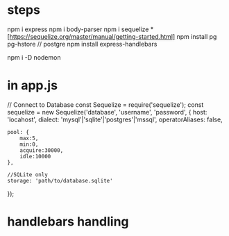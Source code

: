 # steps

npm i express
npm i body-parser
npm i sequelize \* [https://sequelize.org/master/manual/getting-started.html]
npm install pg pg-hstore // postgre
npm install express-handlebars

npm i -D nodemon

# in app.js

// Connect to Database
const Sequelize = require('sequelize');
const sequelize = new Sequelize('database', 'username', 'password', {
host: 'locahost',
dialect: 'mysql'|'sqlite'|'postgres'|'mssql',
operatorAliases: false,

    pool: {
        max:5,
        min:0,
        acquire:30000,
        idle:10000
    },

    //SQLite only
    storage: 'path/to/database.sqlite'

});

# handlebars handling
